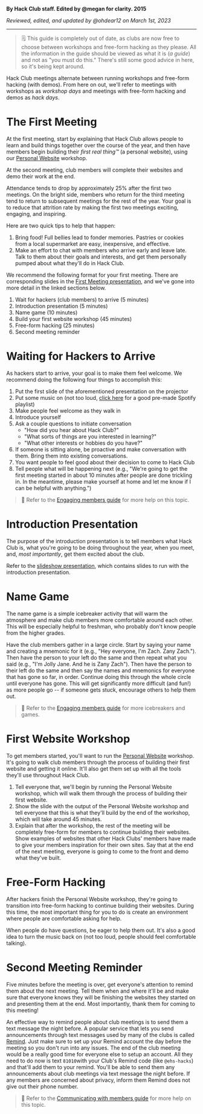 __By Hack Club staff. Edited by @megan for clarity. 2015__

_Reviewed, edited, and updated by @ohdear12 on March 1st, 2023_

---

> 🗒 This guide is completely out of date, as clubs are now free to choose between workshops and free-form hacking as they please. All the information in the guide should be viewed as what it is (_a guide_) and not as "you must do this." There's still some good advice in here, so it's being kept around. 

Hack Club meetings alternate between running workshops and free-form hacking (with demos). From here on out, we'll refer to meetings with workshops as _workshop days_ and meetings with free-form hacking and demos as _hack days_.

# The First Meeting

At the first meeting, start by explaining that Hack Club allows people to learn and build things together over the course of the year, and then have members begin building their _first real thing™_ (a personal website), using our [Personal Website](https://hack.af/intro) workshop.

At the second meeting, club members will complete their websites and demo their work at the end.

Attendance tends to drop by approximately 25% after the first two meetings. On the bright side, members who return for the third meeting tend to return to subsequent meetings for the rest of the year. Your goal is to reduce that attrition rate by making the first two meetings exciting, engaging, and inspiring.

Here are two quick tips to help that happen:

1. Bring food! Full bellies lead to fonder memories. Pastries or cookies from a local supermarket are easy, inexpensive, and effective.
2. Make an effort to chat with members who arrive early and leave late. Talk to them about their goals and interests, and get them personally pumped about what they'll do in Hack Club.

We recommend the following format for your first meeting. There are corresponding slides in the [First Meeting presentation](https://docs.google.com/presentation/d/1QhErlJS6rnqu78guPBWuJ1SUyPJKLbxzLNuSN9qVw0c/edit), and we've gone into more detail in the linked sections below.

1. Wait for hackers (club members) to arrive (5 minutes)
2. Introduction presentation (5 minutes)
3. Name game (10 minutes)
4. Build your first website workshop (45 minutes)
5. Free-form hacking (25 minutes)
6. Second meeting reminder

# Waiting for Hackers to Arrive

As hackers start to arrive, your goal is to make them feel welcome. We recommend doing the following four things to accomplish this:

1. Put the first slide of the aforementioned presentation on the projector
2. Put some music on (not too loud, [click here](https://open.spotify.com/user/zachlatta/playlist/16lRCHBANauZr4utynaA2B) for a good pre-made Spotify playlist)
3. Make people feel welcome as they walk in
4. Introduce yourself
5. Ask a couple questions to initiate conversation
   - "How did you hear about Hack Club?"
   - "What sorts of things are you interested in learning?"
   - "What other interests or hobbies do you have?"
6. If someone is sitting alone, be proactive and make conversation with them. Bring them into existing conversations.
7. You want people to feel good about their decision to come to Hack Club
8. Tell people what will be happening next (e.g., "We're going to get the first meeting started in about 10 minutes after people are done trickling in. In the meantime, please make yourself at home and let me know if I can be helpful with anything.")

> 📑 Refer to the [Engaging members guide](https://github.com/hackclub/hackclub/blob/main/clubs/guides/engaging-members.md) for more help on this topic.

# Introduction Presentation

The purpose of the introduction presentation is to tell members what Hack Club is, what you're going to be doing throughout the year, when you meet, and, _most importantly_, get them excited about the club.

Refer to the [slideshow presentation](https://docs.google.com/presentation/d/1QhErlJS6rnqu78guPBWuJ1SUyPJKLbxzLNuSN9qVw0c/edit), which contains slides to run with the introduction presentation.

# Name Game

The name game is a simple icebreaker activity that will warm the atmosphere and make club members more comfortable around each other. This will be especially helpful to freshman, who probably don't know people from the higher grades.

Have the club members gather in a large circle. Start by saying your name and creating a mnemonic for it (e.g., "Hey everyone, I'm Zach. Zany Zach."). Then have the person to your left do the same and then repeat what you said (e.g., "I'm Jolly Jane. And he is Zany Zach"). Then have the person to their left do the same and then say the names and mnemonics for everyone that has gone so far, in order. Continue doing this through the whole circle until everyone has gone. This will get significantly more difficult (and fun!) as more people go -- if someone gets stuck, encourage others to help them out.

> 📑 Refer to the [Engaging members guide](https://github.com/hackclub/hackclub/blob/main/clubs/guides/engaging-members.md) for more icebreakers and games.

# First Website Workshop

To get members started, you'll want to run the [Personal Website](https://hack.af/intro) workshop. It's going to walk club members through the process of building their first website and getting it online. It'll also get them set up with all the tools they'll use throughout Hack Club.

1. Tell everyone that, we'll begin by running the Personal Website workshop, which will walk them through the process of building their first website.
2. Show the slide with the output of the Personal Website workshop and tell everyone that this is what they'll build by the end of the workshop, which will take around 45 minutes.
3. Explain that after the workshop, the rest of the meeting will be completely free-form for members to continue building their websites. Show examples of websites that other Hack Clubs' members have made to give your members inspiration for their own sites. Say that at the end of the next meeting, everyone is going to come to the front and demo what they've built.

# Free-Form Hacking

After hackers finish the Personal Website workshop, they're going to transition into free-form hacking to continue building their websites. During this time, the most important thing for you to do is create an environment where people are comfortable asking for help.

When people do have questions, be eager to help them out. It's also a good idea to turn the music back on (not too loud, people should feel comfortable talking).

# Second Meeting Reminder

Five minutes before the meeting is over, get everyone's attention to remind them about the next meeting. Tell them when and where it'll be and make sure that everyone knows they will be finishing the websites they started on and presenting them at the end. Most importantly, thank them for coming to this meeting!

An effective way to remind people about club meetings is to send them a text message the night before. A popular service that lets you send announcements through text messages used by many of the clubs is called [Remind](https://remind.com/). Just make sure to set up your Remind account the day before the meeting so you don't run into any issues. The end of the club meeting would be a really good time for everyone else to setup an account. All they need to do now is text `81010`with your Club's Remind code (like `@ehs-hacks`) and that'll add them to your remind. You'll be able to send them any announcements about club meetings via text message the night before. If any members are concerned about privacy, inform them Remind does not give out their phone number.

> 📑 Refer to the [Communicating with members guide](https://github.com/hackclub/hackclub/blob/main/clubs/guides/communicating-with-members.md) for more help on this topic.
